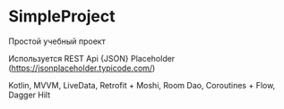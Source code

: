 # SimpleProject

Простой учебный проект

Используется REST Api {JSON} Placeholder (https://jsonplaceholder.typicode.com/)

Kotlin, MVVM, LiveData, Retrofit + Moshi, Room Dao, Coroutines + Flow, Dagger Hilt
